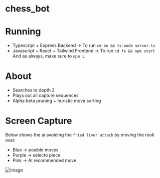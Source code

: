 # chess_bot
# Running
- Typescript + Express Backend -> To run `cd be && ts-node server.ts`
- Javascript + React + Tailwind Frontend -> To run `cd fe && npm start`
And as always, make sure to `npm i`.

# About
- Searches to depth 2
- Plays out all capture sequences
- Alpha beta pruning + huristic move sorting

# Screen Capture
Below shows the ai avoiding the `fried liver attack` by moving the rook over.
- Blue -> posible moves
- Purple -> selecte piece
- Pink -> AI recommended move
  
![image](https://github.com/VinayakFia/chess_bot/assets/96902642/b52d1392-e064-49ea-8567-4ba98a1b51fd)
